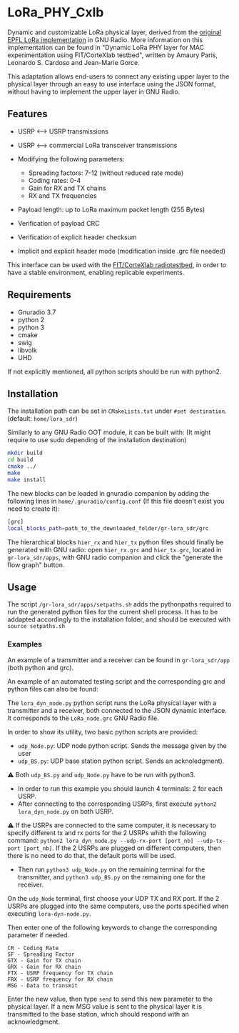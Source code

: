 # LoRa_PHY_Cxlb

Dynamic and customizable LoRa physical layer, derived  from  the  [original  EPFL  LoRa  implementation](https://www.epfl.ch/labs/tcl/resources-and-sw/lora-phy/) in GNU Radio. More information on this implementation can be found in "Dynamic LoRa PHY layer for MAC experimentation using FIT/CorteXlab testbed", written by Amaury Paris, Leonardo S. Cardoso and Jean-Marie Gorce.

This adaptation allows end-users to connect any existing upper layer to the physical layer through an easy to use interface using the JSON format, without having to implement the upper layer in GNU Radio.

## Features

- USRP ⟷ USRP transmissions
- USRP ⟷ commercial LoRa transceiver transmissions

- Modifying the following parameters:
  - Spreading factors: 7-12 (without reduced rate mode)
  - Coding rates: 0-4
  - Gain for RX and TX chains 
  - RX and TX frequencies

- Payload length: up to LoRa maximum packet length (255 Bytes)

- Verification of payload CRC
- Verification of explicit header checksum
- Implicit and explicit header mode (modification inside .grc file needed)

This interface can be used with the [FIT/CorteXlab radiotestbed](http://www.cortexlab.fr/), in order to have a stable environment, enabling replicable experiments.

## Requirements

- Gnuradio 3.7
- python 2
- python 3
- cmake
- swig
- libvolk
- UHD

If not explicitly mentioned, all python scripts should be run with python2.

## Installation

The installation path can be set in `CMakeLists.txt` under `#set destination`.(default: `home/lora_sdr`)

Similarly to any GNU Radio OOT module, it can be built with: (It might require to use sudo depending of the installation destination)

``` bash
mkdir build
cd build
cmake ../
make
make install
```

The new blocks can be loaded in gnuradio companion by adding the following lines in `home/.gnuradio/config.conf` (If this file doesn't exist you need to create it):

``` bash
[grc]
local_blocks_path=path_to_the_downloaded_folder/gr-lora_sdr/grc
```

The hierarchical blocks `hier_rx` and `hier_tx` python files should finally be generated with GNU radio: open `hier_rx.grc` and `hier_tx.grc`, located in `gr-lora_sdr/apps`, with GNU radio companion and click the "generate the flow graph" button.

## Usage

The script `/gr-lora_sdr/apps/setpaths.sh` adds the pythonpaths required to run the generated python files for the current shell process. It has to be addapted accordingly to the installation folder, and should be executed with 
`source setpaths.sh`

### Examples

An example of a transmitter and a receiver can be found in `gr-lora_sdr/app` (both python and grc).

An example of an automated testing script and the corresponding grc and python files can also be found:

The `lora_dyn_node.py` python script runs the LoRa physical layer with a transmitter and a receiver, both connected to the JSON dynamic interface. It corresponds to the `LoRa_node.grc` GNU Radio file.

In order to show its utility, two basic python scripts are provided:

- `udp_Node.py`: UDP node python script. Sends the message given by the user
- `udp_BS.py`: UDP base station python script. Sends an acknoledgment). 
  
:warning: Both `udp_BS.py` and `udp_Node.py` have to be run with python3.

- In order to run this example you should launch 4 terminals: 2 for each USRP. 
- After connecting to the corresponding USRPs, first execute `python2 lora_dyn_node.py` on both USRP. 
  
:warning: If the USRPs are connected to the same computer, it is necessary to specify different tx and rx ports for the 2 USRPs whith the following command: `python2 lora_dyn_node.py --udp-rx-port [port_nb] --udp-tx-port [port_nb]`. If the 2 USRPs are plugged on different computers, then there is no need to do that, the default ports will be used.

- Then run `python3 udp_Node.py` on the remaining terminal for the transmitter, and `python3 udp_BS.py` on the remaining one for the receiver.

On the `udp_Node` terminal, first choose your UDP TX and RX port. If the 2 USRPs are plugged into the same computers,  use the ports specified when executing `lora-dyn-node.py`.

Then enter one of the following keywords to change the corresponding parameter if needed.

```
CR - Coding Rate
SF - Spreading Factor
GTX - Gain for TX chain
GRX - Gain for RX chain
FTX - USRP frequency for TX chain
FRX - USRP frequency for RX chain
MSG - Data to transmit
```

Enter the new value, then type `send` to send this new parameter to the physical layer. If a new MSG value is sent to the physical layer it is transmitted to the base station, which should respond with an acknowledgment.
